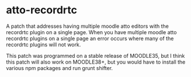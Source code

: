# atto-recordrtc
A patch that addresses having multiple moodle atto editors with the recordrtc plugin on a single page.  When you have multiple moodle atto recordrtc plugins on a single page an error occurs where many of the recordrtc plugins will not work.

This patch was programmed on a stable release of MOODLE35, but I think this patch will also work on MOODLE38+, but you would have to install the various npm packages and run grunt shifter.
